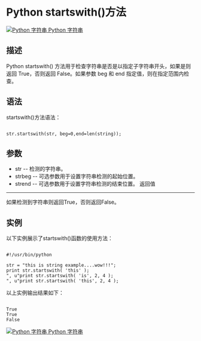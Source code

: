 Python startswith()方法
=====================

 [![Python 字符串](../images/up.gif)
 Python 字符串](python-strings.html)


  描述
--

 Python startswith() 方法用于检查字符串是否是以指定子字符串开头，如果是则返回 True，否则返回 False。如果参数 beg 和 end 指定值，则在指定范围内检查。

 语法
--

 startswith()方法语法：

 
```

str.startswith(str, beg=0,end=len(string));

```

 参数
--

  * str -- 检测的字符串。
 * strbeg -- 可选参数用于设置字符串检测的起始位置。
 * strend -- 可选参数用于设置字符串检测的结束位置。
  返回值
---

 如果检测到字符串则返回True，否则返回False。

 实例
--

 以下实例展示了startswith()函数的使用方法：

 
```

#!/usr/bin/python

str = "this is string example....wow!!!";
print str.startswith( 'this' );
", u"print str.startswith( 'is', 2, 4 );
", u"print str.startswith( 'this', 2, 4 );

```

 以上实例输出结果如下：

 
```

True
True
False

```

  [![Python 字符串](../images/up.gif)
 Python 字符串](python-strings.html)